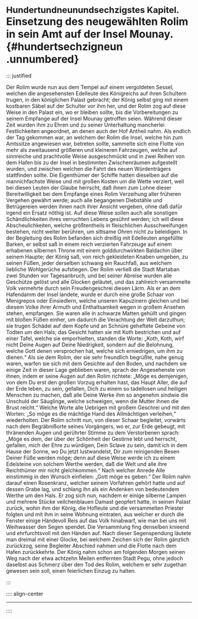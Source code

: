 # <small>Hundertundneunundsechzigstes Kapitel.</small><br />Einsetzung des neugewählten Rolim in sein Amt auf der Insel Mounay.{#hundertsechzigneun .unnumbered}

::: justified

Der Rolim wurde nun aus dem Tempel auf einem vergoldeten Sessel, welchen die
angesehensten Edelleute des Königreichs auf ihren Schultern trugen, in den
königlichen Palast gebracht; der König selbst ging mit einem kostbaren Säbel auf
der Schulter vor ihm her, und der Rolim zog auf diese Weise in den Palast ein,
wo er bleiben sollte, bis die Vorbereitungen zu seinem Empfange auf der Insel
Mounay getroffen seien. Während dieser Zeit wurden ihm zu Ehren und zu seiner
Unterhaltung mancherlei Festlichkeiten angeordnet, an denen auch der Hof Antheil
nahm. Als endlich der Tag gekommen war, an welchem der Rolim die Insel, welche
hin zum Amtssitze angewiesen war, betreten sollte, sammelte sich eine Flotte von
mehr als zweitausend größeren und kleineren Fahrzeugen, welche auf sinnreiche
und prachtvolle Weise ausgeschmückt und in zwei Reihen von dem Hafen bis zu der
Insel in bestimmten Zwischenräumen aufgestellt wurden, und zwischen welchen die
Fahrt des neuen Würdenträgers stattfinden sollte. Die Eigenthümer der Schiffe
hatten dieselben auf die mannichfachste Weise und mit großen Kosten um die Wette
verziert, weil bei diesen Leuten der Glaube herrscht, daß ihnen zum Lohne dieser
Bereitwilligkeit bei dem Empfange eines Rolim Verzeihung aller früheren Vergehen
gewährt werde; auch alle begangenen Diebstähle und Betrügereien werden ihnen
nach ihrer Ansicht vergeben, ohne daß dafür irgend ein Ersatz nöthig ist. Auf
diese Weise sollen auch alle sonstigen Schändlichkeiten ihres verruchten Lebens
gesühnt werden; ich will diese Abscheulichkeiten, welche größtentheils in
fleischlichen Ausschweifungen bestehen, nicht weiter berühren, um sittsame Ohren
nicht zu beleidigen. In der Begleitung des Rolim befanden sich dreißig mit
Edelleuten angefüllte Barken, er selbst saß in einem reich verzierten Fahrzeuge
auf einem erhabenen silbernen Throne mit einem golddurchwirkten Baldachin über
seinem Haupte; der König saß, von reich gekleideten Knaben umgeben, zu seinen
Füßen, jeder derselben schwang ein Rauchfaß, aus welchem liebliche Wohlgerüche
aufstiegen. Der Rolim verließ die Stadt Martaban zwei Stunden vor Tagesanbruch,
und bei seiner Abreise wurden alle Geschütze gelöst und alle Glocken geläutet,
und das zahlreich versammelte Volk vermehrte durch sein Freudengeschrei diesen
Lärm. Als er an dem Hafendamm der Insel landete, wurde er durch eine große
Schaar von Menigrepos oder Einsiedlern, welche unseren Kapuzinern gleichen und
bei diesem Volke ihrer Armuth und Enthaltsamkeit wegen in großem Ansehen stehen,
empfangen. Sie waren alle in schwarze Matten gehüllt und gingen mit bloßen Füßen
einher, um dadurch die Verachtung der Welt darzuthun; sie trugen Schädel auf dem
Kopfe und an Schnüre geheftete Gebeine von Todten um den Hals; das Gesicht
hatten sie mit Koth bestrichen und auf einer Tafel, welche sie emporhielten,
standen die Worte: „Koth, Koth, wirf nicht Deine Augen auf Deine Niedrigkeit,
sondern auf die Belohnung, welche Gott denen versprochen hat, welche sich
erniedrigen, um ihm zu dienen.“ Als sie dem Rolim, der sie sehr freundlich
begrüßte, nahe genug waren, warfen sie sich mit dem Gesichte auf den Boden, und
nachdem sie einige Zeit in dieser Lage geblieben waren, sprach der Angesehenste
von ihnen, indem er seine Augen auf den Rolim richtete: „Möge es demjenigen, von
dem Du erst den großen Vorzug erhalten hast, das Haupt Aller, die auf der Erde
leben, zu sein, gefallen, Dich zu einem so tadellosen und heiligen Menschen zu
machen, daß alle Deine Werke ihm so angenehm sindwie die Unschuld der Säuglinge,
welche schweigen, wenn die Mutter ihnen die Brust reicht.“ Welche Worte alle
Uebrigen mit großem Geschrei und mit den Worten: „So möge es die mächtige Hand
des Allmächtigen verleihen,“ wiederholten. Der Rolim schritt nun, von dieser
Schaar begleitet, vorwärts nach dem Begräbnißorte seines Vorgängers, wo er, zur
Erde gebeugt, mit thränenden Augen und gerührter Stimme zu dem Verstorbenen
sprach: „Möge es dem, der über der Schönheit der Gestirne lebt und herrscht,
gefallen, mich der Ehre zu würdigen, Dein Sclave zu sein, damit ich in dem Hause
der Sonne, wo Du jetzt lustwandelst, Dir zum reinigenden Besen Deiner Füße
werden möge; denn auf diese Weise werde ich zu einem Edelsteine von solchem
Werthe werden, daß die Welt und alle ihre Reichthümer mir nicht gleichkommen.“
Nach welcher Anrede Alle einstimmig in den Wunsch einfielen: „Gott möge es
geben.“ Der Rolim nahm darauf einen Rosenkranz, welcher seinem Vorfahren gehört
hatte und auf dessen Grabe lag, und schlang ihn als ein Andenken von bedeutendem
Werthe um den Hals. Er zog sich nun, nachdem er einige silberne Lampen und
mehrere Stücke veilchenblauen Damast geopfert hatte, in seinen Palast zurück,
wohin ihm der König, die Hofleute und die versammelten Priester folgten und mit
ihm in seine Wohnung eintraten, aus welcher er durch die Fenster einige
Händevoll Reis auf das Volk hinabwarf, wie man bei uns mit Weihwasser den Segen
spendet. Die Versammlung fing denselben knieend und ehrfurchtsvoll mit den
Händen auf. Nach dieser Segenspendung läutete man dreimal mit einer Glocke, bei
welchem Zeichen sich der Rolim gänzlich zurückzog, seine Begleiter Abschied
nahmen und die Flotte nach dem Hafen zurückkehrte. Der König nahm schon am
folgenden Morgen seinen Weg nach der etwa achtzehn Meilen entfernten Stadt Pegu,
ohne jedoch daselbst aus Schmerz über den Tod des Rolim, welchem er sehr
zugethan gewesen sein soll, einen feierlichen Einzug zu halten. 

:::

:::: align-center
****
::::
